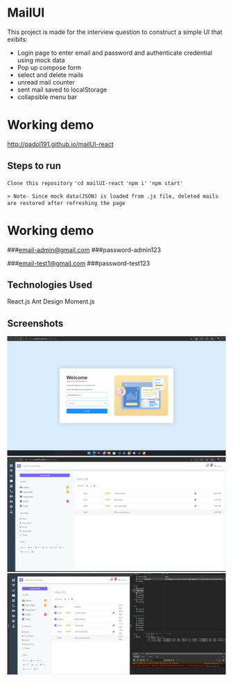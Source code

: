 # MailUI

This project is made for the interview question to construct a simple UI that exibits:

- Login page to enter email and password and authenticate credential using mock data
- Pop up compose form
- select and delete mails
- unread mail counter
- sent mail saved to localStorage
- collapsible menu bar

# Working demo

http://padol191.github.io/mailUI-react

## Steps to run

`Clone this repository`
`'cd mailUI-react`
`'npm i'`
`'npm start'`

```
> Note- Since mock data(JSON) is loaded from .js file, deleted mails are restored after refreshing the page
```
# Working demo
###email-admin@gmail.com
###password-admin123

###email-test1@gmail.com
###password-test123
## Technologies Used

React.js
Ant Design
Moment.js

## Screenshots

<img src='https://raw.githubusercontent.com/padol191/mailUI-react/master/img/loginpage.png'/>
<img src='https://raw.githubusercontent.com/padol191/mailUI-react/master/img/dashboard.png'/>
<img src='https://raw.githubusercontent.com/padol191/mailUI-react/master/img/localstorage.png'/>
